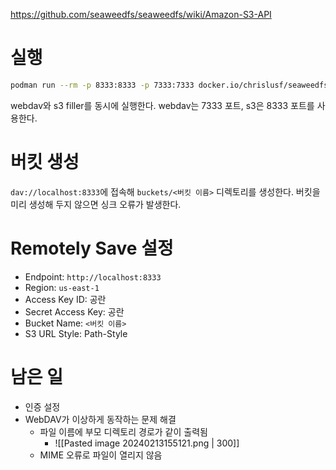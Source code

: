 https://github.com/seaweedfs/seaweedfs/wiki/Amazon-S3-API
# 실행
```zsh
podman run --rm -p 8333:8333 -p 7333:7333 docker.io/chrislusf/seaweedfs server -webdav -s3
```
webdav와 s3 filler를 동시에 실행한다. webdav는 7333 포트, s3은 8333 포트를 사용한다.
# 버킷 생성
`dav://localhost:8333`에 접속해 `buckets/<버킷 이름>` 디렉토리를 생성한다. 버킷을 미리 생성해 두지 않으면 싱크 오류가 발생한다. 
# Remotely Save 설정
* Endpoint: `http://localhost:8333`
* Region: `us-east-1`
* Access Key ID: 공란
* Secret Access Key: 공란
* Bucket Name: `<버킷 이름>`
* S3 URL Style: Path-Style
# 남은 일
* 인증 설정
* WebDAV가 이상하게 동작하는 문제 해결
	* 파일 이름에 부모 디렉토리 경로가 같이 출력됨
		* ![[Pasted image 20240213155121.png | 300]]
	* MIME 오류로 파일이 열리지 않음